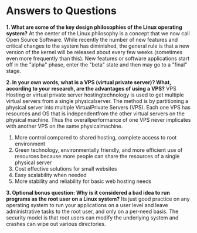 # Answers to Questions

**1. What are some of the key design philosophies of the Linux operating system?**
At the center of the Linux philosophy is a concept that we now call Open Source Software. While recently the number of new features and critical changes to the system has diminished, the general rule is that a new version of the kernel will be released about every few weeks (sometimes even more frequently than this). New features or software applications start off in the "alpha" phase, enter the "beta" state and then may go to a "final" stage.


**2. In your own words, what is a VPS (virtual private server)? What, according to your research, are the advantages of using a VPS?**
VPS Hosting or virtual private server hostingtechnology is used to get multiple virtual servers from a single physicalserver. The method is by partitioning a physical server into multiple VirtualPrivate Servers (VPS). Each one VPS has resources and OS that is independentfrom the other virtual servers on the physical machine. Thus the overallperformance of one VPS never implicates with another VPS on the same physicalmachine.
1. More control compared to shared hosting, complete access to root environment
2. Green technology, environmentally friendly, and more efficient use of resources because more people can share the resources of a single physical server
3. Cost effective solutions for small websites
4. Easy scalability when needed
5. More stability and reliability for basic web hosting needs

**3. Optional bonus question: Why is it considered a bad idea to run programs as the root user on a Linux system?**
Its just good practice on any operating system to run your applications on a user level and leave administrative tasks to the root user, and only on a per-need basis. The security model is that root users can modify the underlying system and crashes can wipe out various directories. 